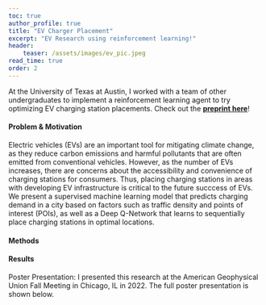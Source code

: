 ```yaml
---
toc: true
author_profile: true
title: "EV Charger Placement"
excerpt: "EV Research using reinforcement learning!"
header:
    teaser: /assets/images/ev_pic.jpeg
read_time: true
order: 2
---  
```


At the University of Texas at Austin, I worked with a team of other undergraduates to implement a reinforcement learning agent to try optimizing EV charging station placements. Check out the [**preprint here**](https://arxiv.org/abs/2108.07772)!

#### Problem & Motivation

Electric vehicles (EVs) are an important tool for mitigating climate change, as they reduce carbon emissions and harmful pollutants that are often emitted from conventional vehicles. However, as the number of EVs increases, there are concerns about the accessibility and convenience of charging stations for consumers. Thus, placing charging stations in areas with developing EV infrastructure is critical to the future succcess of EVs. We present a supervised machine learning model that predicts charging demand in a city based on factors such as traffic density and points of interest (POIs), as well as a Deep Q-Network that learns to sequentially place charging stations in optimal locations.


#### Methods 

#### Results 

Poster Presentation:
I presented this research at the American Geophysical Union Fall Meeting in Chicago, IL in 2022. The full poster presentation is shown below.


<!-- ---
title: "Foo Bar Identity"
excerpt: "Foo Bar design system including logo mark, website design, and branding applications."
header:
  image: /assets/images/foo-bar-identity.jpg
sidebar:
  - title: "Role"
    image: http://placehold.it/350x250
    image_alt: "logo"
    text: "Designer, Front-End Developer"
  - title: "Responsibilities"
    text: "Reuters try PR stupid commenters should isn't a business model"
gallery:
  - url: /assets/images/unsplash-gallery-image-1.jpg
    image_path: assets/images/unsplash-gallery-image-1-th.jpg
    alt: "placeholder image 1"
  - url: /assets/images/unsplash-gallery-image-2.jpg
    image_path: assets/images/unsplash-gallery-image-2-th.jpg
    alt: "placeholder image 2"
  - url: /assets/images/unsplash-gallery-image-3.jpg
    image_path: assets/images/unsplash-gallery-image-3-th.jpg
    alt: "placeholder image 3"
--- -->
